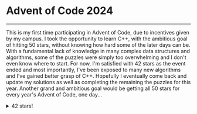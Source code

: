 # Advent of Code 2024
-------
This is my first time participating in Advent of Code, due to incentives given by my campus. 
I took the opportunity to learn C++, with the ambitious goal of hitting 50 stars, without knowing how hard some of the later days can be.
With a fundamental lack of knowledge in many complex data structures and algorithms, some of the puzzles were simply too overwhelming and I don't even know where to start.
For now, I'm satisfied with 42 stars as the event ended and most importantly, I've been exposed to many new algorithms and I've gained better grasp of C++.
Hopefully I eventually come back and update my solutions as well as completing the remaining the puzzles for this year.
Another grand and ambitious goal would be getting all 50 stars for every year's Advent of Code, one day...
<details>
<summary>42 stars!</summary>
<img src=https://github.com/user-attachments/assets/eee299ca-db2b-4d11-b13b-667a7b04759b>
</details>

